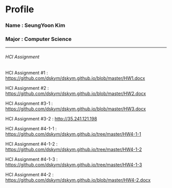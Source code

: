 # Profile

### Name : SeungYoon Kim
### Major : Computer Science

---

###### HCI Assignment

HCI Assignment #1 : <https://github.com/dskym/dskym.github.io/blob/master/HW1.docx>

HCI Assignment #2 : <https://github.com/dskym/dskym.github.io/blob/master/HW2.docx>

HCI Assignment #3-1 : <https://github.com/dskym/dskym.github.io/blob/master/HW3.docx>

HCI Assignment #3-2 : <http://35.241.121.198>

HCI Assignment #4-1-1 : <https://github.com/dskym/dskym.github.io/tree/master/HW4-1-1>

HCI Assignment #4-1-2 : <https://github.com/dskym/dskym.github.io/tree/master/HW4-1-2>

HCI Assignment #4-1-3 : <https://github.com/dskym/dskym.github.io/tree/master/HW4-1-3>

HCI Assignment #4-2 : <https://github.com/dskym/dskym.github.io/blob/master/HW4-2.docx>
